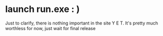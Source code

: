# launch run.exe : )

Just to clarify, there is nothing important in the site Y E T.
It's pretty much worthless for now, just wait for final release